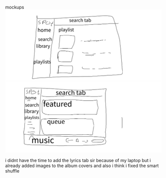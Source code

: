 mockups
![inside playlist view](images/Drawing.sketchpad.png)
![spotify mockup ](images/Drawing.png)


i didnt have the time to add the lyrics tab sir because of my laptop but i already added images to the album covers and also i think i fixed the smart shuffle 